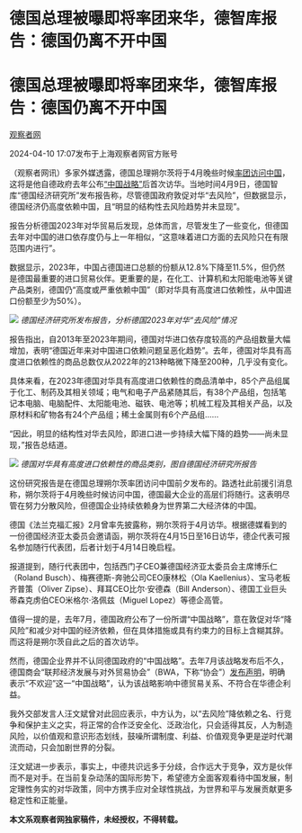 # 德国总理被曝即将率团来华，德智库报告：德国仍离不开中国

# 德国总理被曝即将率团来华，德智库报告：德国仍离不开中国

[](https://news.qq.com/omn/author/8QMc13xd5IUZvz3c)

[观察者网](https://news.qq.com/omn/author/8QMc13xd5IUZvz3c)

2024-04-10 17:07发布于上海观察者网官方账号

（观察者网讯）多家外媒透露，德国总理朔尔茨将于4月晚些时候[率团访问中国](https://news.qq.com/rain/a/20240405A03VCW00)，这将是他自德政府去年公布[“中国战略”](https://news.qq.com/rain/a/20230713A09PTT00)后首次访华。当地时间4月9日，德国智库“德国经济研究所”发布报告称，尽管德国政府敦促对华“去风险”，但数据显示，德国经济仍高度依赖中国，且“明显的结构性去风险趋势并未显现”。

报告分析德国2023年对华贸易后发现，总体而言，尽管发⽣了⼀些变化，但德国去年对中国的进口依存度仍与上⼀年相似，“这意味着进口方面的去风险只在有限范围内进行”。

数据显示，2023年，中国占德国进口总额的份额从12.8%下降⾄11.5%，但仍然是德国最重要的进口贸易伙伴。更重要的是，在化工、计算机和太阳能电池等关键产品类别，德国仍“高度或严重依赖中国”（即对华具有高度进口依赖性，从中国进口份额至少为50%）。

![](https://inews.gtimg.com/om_bt/O4NQAXOgRC_F5WNf8JkkTluhg3Q_BkagarX_yFoj2YFy4AA/1000)
_德国经济研究所发布报告，分析德国2023年对华“去风险”情况_

报告指出，自2013年至2023年期间，德国对华进口依存度较⾼的产品组数量⼤幅增加，表明“德国近年来对中国进口依赖问题呈恶化趋势”。去年，德国对华具有高度进口依赖性的商品总数仅从2022年的213种略微下降至200种，几乎没有变化。

具体来看，在2023年德国对华具有高度进口依赖性的商品清单中，85个产品组属于化工、制药及其相关领域；电气和电子产品紧随其后，有38个产品组，包括笔记本电脑、电脑配件、太阳能电池、磁铁、电池等；机械⼯程及其相关产品，以及原材料和矿物各有24个产品组；稀土金属则有6个产品组……

“因此，明显的结构性对华去风险，即进口进一步持续大幅下降的趋势——尚未显现，”报告总结道。

![](https://inews.gtimg.com/om_bt/OPBLBthTyxr6ZSROZlR0wOvFGDnpJNDNPv_mwr2MH-H1IAA/1000)
_德国对华具有高度进口依赖性的商品类别，图自德国经济研究所报告_

这份研究报告是在德国总理朔尔茨率团访问中国前夕发布的。路透社此前援引消息称，朔尔茨将于4月晚些时候访问中国，德国最大企业的高层们将随行。这表明尽管在努力分散风险，但德国企业持续依赖身为世界第二大经济体的中国。

德国《法兰克福汇报》2月曾率先披露称，朔尔茨将于4月访华。根据德媒看到的一份德国经济亚太委员会邀请函，朔尔茨将在4月15日至16日访华，德企代表可报名参加随行代表团，后者计划于4月14日晚启程。

报道提到，随行代表团中，包括西门子CEO兼德国经济亚太委员会主席博乐仁（Roland Busch）、梅赛德斯-奔驰公司CEO康林松（Ola
Kaellenius）、宝马老板齐普策（Oliver Zipse）、拜耳CEO比尔·安德森（Bill
Anderson）、德国工业巨头蒂森克虏伯CEO米格尔·洛佩兹（Miguel Lopez）等德企高管。

值得一提的是，去年7月，德国政府公布了一份所谓“中国战略”，意在敦促对华“降风险”和减少对中国的经济依赖，但在具体措施或具有约束力的目标上含糊其辞。而这将是朔尔茨自此之后的首次访华。

然而，德国企业界并不认同德国政府的“中国战略”。去年7月该战略发布后不久，德国商会“联邦经济发展与对外贸易协会”（BWA，下称“协会”）[发布声明](https://news.qq.com/rain/a/20230715A06NYA00)，明确表示“不欢迎”这一“中国战略”，认为该战略影响中德贸易关系、不符合在华德企利益。

我外交部发言人汪文斌曾对此回应表示，中方认为，以“去风险”降依赖之名、行竞争和保护主义之实，将正常的合作泛安全化、泛政治化，只会适得其反，人为制造风险，以价值观和意识形态划线，鼓噪所谓制度、利益、价值观竞争更是逆时代潮流而动，只会加剧世界的分裂。

汪文斌进一步表示，事实上，中德共识远多于分歧，合作远大于竞争，双方是伙伴而不是对手。在当前复杂动荡的国际形势下，希望德方全面客观看待中国发展，制定理性务实的对华政策，同中方携手应对全球性挑战，为世界和平与发展贡献更多稳定性和正能量。

**本文系观察者网独家稿件，未经授权，不得转载。**

